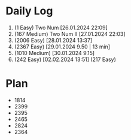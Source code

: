 # Daily Log
1. (1 Easy) Two Num [26.01.2024 22:09]
2. (167 Medium) Two Num II [27.01.2024 22:03]
3. (2006 Easy) [28.01.2024 13:37]
4. (2367 Easy) [29.01.2024 9.50 | 13 min]
5. (1010 Medium) [30.01.2024 9.15]
6. (242 Easy) [02.02.2024 13:51]
   (217 Easy)

# Plan
- 1814
- 2399
- 2395
- 2465
- 2824
- 2364
